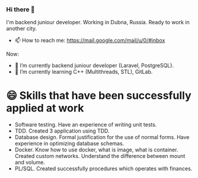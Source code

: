 ### Hi there 👋

I'm backend juniour developer. Working in Dubna, Russia. Ready to work in another city.


- 📫 How to reach me: https://mail.google.com/mail/u/0/#inbox

Now:
- 🔭 I’m currently backend juniour developer (Laravel, PostgreSQL). 
- 🌱 I’m currently learning C++ (Multithreads, STL), GitLab.

# 😄 Skills that have been successfully applied at work

- Software testing. Have an experience of writing unit tests.
- TDD. Created 3 application using TDD.
- Database design. Formal justification for the use of normal forms. Have experience in optimizing database schemas.
- Docker. Know how to use docker, what is image, what is container. Created custom networks. Understand the difference between mount and volume.
- PL/SQL. Created successfully procedures which operates with finances.

<!--
**AlexandrPirogov/AlexandrPirogov** is a ✨ _special_ ✨ repository because its `README.md` (this file) appears on your GitHub profile.

Here are some ideas to get you started:

- 🔭 I’m currently working on ...
- 🌱 I’m currently learning ...
- 👯 I’m looking to collaborate on ...
- 🤔 I’m looking for help with ...
- 💬 Ask me about ...
- 📫 How to reach me: ...
- 😄 Pronouns: ...
- ⚡ Fun fact: ...
-->

